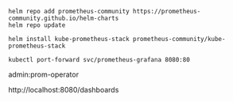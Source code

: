 ```
helm repo add prometheus-community https://prometheus-community.github.io/helm-charts
helm repo update
```

```
helm install kube-prometheus-stack prometheus-community/kube-prometheus-stack
```

```
kubectl port-forward svc/prometheus-grafana 8080:80
```

admin:prom-operator

http://localhost:8080/dashboards
